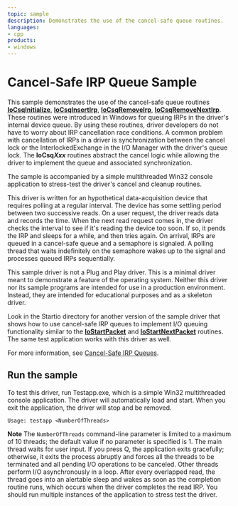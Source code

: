 ```yaml
---
topic: sample
description: Demonstrates the use of the cancel-safe queue routines.
languages:
- cpp
products:
- windows
---
```


<!---
    name: Cancel-Safe IRP Queue Sample
    platform: WDM
    language: cpp
    category: General
    description: Demonstrates the use of the cancel-safe queue routines.
    samplefwlink: http://go.microsoft.com/fwlink/p/?LinkId=617705
--->

# Cancel-Safe IRP Queue Sample

This sample demonstrates the use of the cancel-safe queue routines [**IoCsqInitialize**](http://msdn.microsoft.com/en-us/library/windows/hardware/ff549054), [**IoCsqInsertIrp**](http://msdn.microsoft.com/en-us/library/windows/hardware/ff549066), [**IoCsqRemoveIrp**](http://msdn.microsoft.com/en-us/library/windows/hardware/ff549070), [**IoCsqRemoveNextIrp**](http://msdn.microsoft.com/en-us/library/windows/hardware/ff549072). These routines were introduced in Windows for queuing IRPs in the driver's internal device queue. By using these routines, driver developers do not have to worry about IRP cancellation race conditions. A common problem with cancellation of IRPs in a driver is synchronization between the cancel lock or the InterlockedExchange in the I/O Manager with the driver's queue lock. The **IoCsq*Xxx*** routines abstract the cancel logic while allowing the driver to implement the queue and associated synchronization.

The sample is accompanied by a simple multithreaded Win32 console application to stress-test the driver's cancel and cleanup routines.

This driver is written for an hypothetical data-acquisition device that requires polling at a regular interval. The device has some settling period between two successive reads. On a user request, the driver reads data and records the time. When the next read request comes in, the driver checks the interval to see if it's reading the device too soon. If so, it pends the IRP and sleeps for a while, and then tries again. On arrival, IRPs are queued in a cancel-safe queue and a semaphore is signaled. A polling thread that waits indefinitely on the semaphore wakes up to the signal and processes queued IRPs sequentially.

This sample driver is not a Plug and Play driver. This is a minimal driver meant to demonstrate a feature of the operating system. Neither this driver nor its sample programs are intended for use in a production environment. Instead, they are intended for educational purposes and as a skeleton driver.

Look in the Startio directory for another version of the sample driver that shows how to use cancel-safe IRP queues to implement I/O queuing functionality similar to the [**IoStartPacket**](http://msdn.microsoft.com/en-us/library/windows/hardware/ff550370) and [**IoStartNextPacket**](http://msdn.microsoft.com/en-us/library/windows/hardware/ff550358) routines. The same test application works with this driver as well.

For more information, see [Cancel-Safe IRP Queues](http://msdn.microsoft.com/en-us/library/windows/hardware/ff540755).

## Run the sample

To test this driver, run Testapp.exe, which is a simple Win32 multithreaded console application. The driver will automatically load and start. When you exit the application, the driver will stop and be removed.

`Usage: testapp <NumberOfThreads>`

**Note** The `NumberOfThreads` command-line parameter is limited to a maximum of 10 threads; the default value if no parameter is specified is 1. The main thread waits for user input. If you press Q, the application exits gracefully; otherwise, it exits the process abruptly and forces all the threads to be terminated and all pending I/O operations to be canceled. Other threads perform I/O asynchronously in a loop. After every overlapped read, the thread goes into an alertable sleep and wakes as soon as the completion routine runs, which occurs when the driver completes the read IRP. You should run multiple instances of the application to stress test the driver.